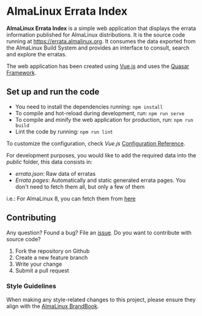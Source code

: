 # AlmaLinux Errata Index
__AlmaLinux Errata Index__ is a simple web application that displays the errata information published for AlmaLinux distributions.
It is the source code running at https://errata.almalinux.org.
It consumes the data exported from the AlmaLinux Build System and provides an interface to consult, search and explore the erratas.

The web application has been created using [Vue.js](https://vuejs.org/) and uses the [Quasar Framework](https://quasar.dev/).

## Set up and run the code
* You need to install the dependencies running: `npm install`
* To compile and hot-reload during development, run: `npm run serve`
* To compile and minify the web application for production, run: `npm run build`
* Lint the code by running: `npm run lint`

To customize the configuration, check _Vue.js_ [Configuration Reference](https://cli.vuejs.org/config/).

For development purposes, you would like to add the required data into the _public_ folder, this data consists in:
* _errata.json_: Raw data of erratas
* _Errata pages_: Automatically and static generated errata pages. You don't need to fetch them all, but only a few of them

i.e.: For AlmaLinux 8, you can fetch them from [here](https://errata.almalinux.org/8/)

## Contributing
Any question? Found a bug? File an [issue](https://github.com/AlmaLinux/errata_index/issues).
Do you want to contribute with source code?
1. Fork the repository on Github
2. Create a new feature branch
3. Write your change
4. Submit a pull request

### Style Guidelines

When making any style-related changes to this project, please ensure they align with the [AlmaLinux BrandBook](https://github.com/AlmaLinux/almalinux.org/blob/master/static/branding/AlmaLinux%20BrandBook.pdf). 
